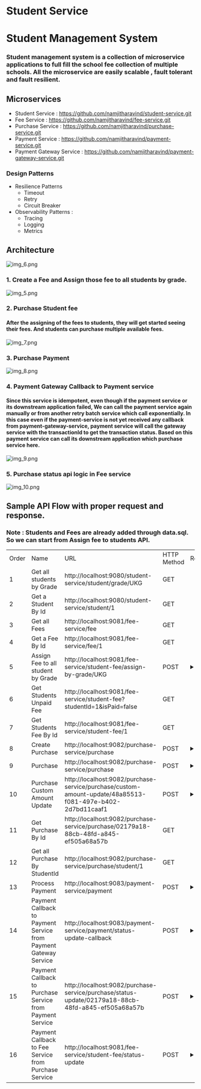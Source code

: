 # Student Service
# Student Management System
### Student management system is a collection of microservice applications to full fill the school fee collection of multiple schools. All the microservice are easily scalable , fault tolerant and fault resilient. 
## Microservices
- Student Service : https://github.com/namjitharavind/student-service.git
- Fee Service : https://github.com/namjitharavind/fee-service.git
- Purchase Service : https://github.com/namjitharavind/purchase-service.git
- Payment Service : https://github.com/namjitharavind/payment-service.git
- Payment Gateway Service : https://github.com/namjitharavind/payment-gateway-service.git

### Design Patterns 
- Resilience Patterns
  - Timeout
  - Retry
  - Circuit Breaker
- Observability Patterns :
  - Tracing
  - Logging
  - Metrics
## Architecture
![img_6.png](img_6.png)




### 1. Create a Fee and Assign those fee to all students by grade.
![img_5.png](img_5.png)



### 2. Purchase Student fee
#### After the assigning of the fees to students, they will get started seeing their fees. And students can purchase multiple available fees.
![img_7.png](img_7.png)

### 3. Purchase Payment
![img_8.png](img_8.png)

### 4. Payment Gateway Callback to Payment service
####   Since this service is idempotent, even though if the payment service or its downstream application failed, We can call the payment service again manually or from another retry batch service which call exponentially. In this case even if the payment-service is not yet received any callback from payment-gateway-service, payment service will call the gateway service with the transactionId to get the transaction status. Based on this payment service can call its downstream application which purchase service here.
![img_9.png](img_9.png)


### 5. Purchase status api logic in Fee service

![img_10.png](img_10.png)


## Sample API Flow with proper request  and response.

### Note : Students and Fees are already added through data.sql. So we can start from Assign fee to students API.

<table>
<tr>
<td> Order </td>
<td> Name </td>
<td> URL </td>
<td> HTTP Method </td>
<td> Request </td>
<td> Status </td>
<td> Response </td>
</tr>
<tr>
<td> 1 </td>
<td> Get all students by Grade </td>
<td> http://localhost:9080/student-service/student/grade/UKG </td>
<td> GET </td>
<td>  </td>
<td> 200 </td>
<td>
<details close>
  <summary>Json</summary>

```json
[
  {
    "id": 1,
    "name": "Mahendra Singh Dhoni",
    "grade": "UKG",
    "mobile": "+971 509834777",
    "school": "Gems Legacy"
  },
  {
    "id": 2,
    "name": "Sourav Ganguly",
    "grade": "UKG",
    "mobile": "+971 509834888",
    "school": "Gems Legacy"
  },
  {
    "id": 3,
    "name": "Sachin Tendulkar",
    "grade": "UKG",
    "mobile": "+971 509834999",
    "school": "Gems Legacy"
  },
  {
    "id": 4,
    "name": "Sanju Samson",
    "grade": "UKG",
    "mobile": "+971 509834111",
    "school": "Gems Legacy"
  }
]
```
</details>
</td>
</tr>
<tr>
<td> 2 </td>
<td> Get a Student By Id </td>
<td> http://localhost:9080/student-service/student/1 </td>
<td> GET </td>
<td>  </td>
<td> 200 </td>
<td>
<details close>
  <summary>Json</summary>

```json
{
  "id": 1,
  "name": "Mahendra Singh Dhoni",
  "grade": "UKG",
  "mobile": "+971 509834777",
  "school": "Gems Legacy"
}
```
</details>
</td>
</tr>
<tr>
<td> 3 </td>
<td> Get all Fees </td>
<td>http://localhost:9081/fee-service/fee</td>
<td> GET </td>
<td>  </td>
<td> 200 </td>
<td>
<details close>
  <summary>Json</summary>

```json
[
  {
    "id": 1,
    "name": "APR 2024 TUTION FEE",
    "type": "TUTION",
    "currency": "AED",
    "amount": 833.0,
    "creationDate": "2024-04-01T00:00:00+04:00",
    "dueDate": "2024-04-20T00:00:00+04:00"
  },
  {
    "id": 2,
    "name": "MAY 2024 TUTION FEE",
    "type": "TUTION",
    "currency": "AED",
    "amount": 809.0,
    "creationDate": "2024-05-01T00:00:00+04:00",
    "dueDate": "2024-05-20T00:00:00+04:00"
  },
  {
    "id": 3,
    "name": "JUN 2024 TUTION FEE",
    "type": "TUTION",
    "currency": "AED",
    "amount": 833.0,
    "creationDate": "2024-06-01T00:00:00+04:00",
    "dueDate": "2024-06-20T00:00:00+04:00"
  },
  {
    "id": 4,
    "name": "AUG 2024 TUTION FEE",
    "type": "TUTION",
    "currency": "AED",
    "amount": 833.0,
    "creationDate": "2024-08-01T00:00:00+04:00",
    "dueDate": "2024-08-20T00:00:00+04:00"
  },
  {
    "id": 5,
    "name": "SEP 2024 TUTION FEE",
    "type": "TUTION",
    "currency": "AED",
    "amount": 833.0,
    "creationDate": "2024-09-01T00:00:00+04:00",
    "dueDate": "2024-09-20T00:00:00+04:00"
  },
  {
    "id": 6,
    "name": "OCT 2024 TUTION FEE",
    "type": "TUTION",
    "currency": "AED",
    "amount": 833.0,
    "creationDate": "2024-10-01T00:00:00+04:00",
    "dueDate": "2024-10-20T00:00:00+04:00"
  },
  {
    "id": 7,
    "name": "NOV 2024 TUTION FEE",
    "type": "TUTION",
    "currency": "AED",
    "amount": 833.0,
    "creationDate": "2024-11-01T00:00:00+04:00",
    "dueDate": "2024-11-20T00:00:00+04:00"
  },
  {
    "id": 8,
    "name": "DEC 2024 TUTION FEE",
    "type": "TUTION",
    "currency": "AED",
    "amount": 833.0,
    "creationDate": "2024-12-01T00:00:00+04:00",
    "dueDate": "2024-12-20T00:00:00+04:00"
  },
  {
    "id": 9,
    "name": "JAN 2024 TUTION FEE",
    "type": "TUTION",
    "currency": "AED",
    "amount": 833.0,
    "creationDate": "2024-01-01T00:00:00+04:00",
    "dueDate": "2024-01-20T00:00:00+04:00"
  },
  {
    "id": 10,
    "name": "FEB 2024 TUTION FEE",
    "type": "TUTION",
    "currency": "AED",
    "amount": 833.0,
    "creationDate": "2024-02-01T00:00:00+04:00",
    "dueDate": "2024-02-20T00:00:00+04:00"
  },
  {
    "id": 11,
    "name": "MAR 2024 TUTION FEE",
    "type": "TUTION",
    "currency": "AED",
    "amount": 833.0,
    "creationDate": "2024-03-01T00:00:00+04:00",
    "dueDate": "2024-03-20T00:00:00+04:00"
  }
]
```
</details>
</td>
</tr>
<tr>
<td> 4 </td>
<td> Get a Fee By Id </td>
<td>http://localhost:9081/fee-service/fee/1</td>
<td> GET </td>
<td>  </td>
<td> 200 </td>
<td>
<details close>
  <summary>Json</summary>

```json
{
  "id": 1,
  "name": "APR 2024 TUTION FEE",
  "type": "TUTION",
  "currency": "AED",
  "amount": 833.0,
  "creationDate": "2024-04-01T00:00:00+04:00",
  "dueDate": "2024-04-20T00:00:00+04:00"
}
```
</details>
</td>
</tr>
<tr>
<td> 5 </td>
<td> Assign Fee to all student by Grade </td>
<td>http://localhost:9081/fee-service/student-fee/assign-by-grade/UKG</td>
<td> POST </td>
<td>
<details close>
  <summary>Json</summary>

```json
{
    "feeId": 2
}
```
</details>
</td>
<td> 200 </td>
<td>
<details close>
  <summary>Json</summary>

```json
[
  {
    "id": 5,
    "studentId": 1,
    "feeId": 2,
    "status": "PENDING",
    "amount": null,
    "paidAmount": null,
    "paidDate": null,
    "creationDate": "2024-05-06T15:45:39.16534+04:00",
    "name": null,
    "type": null,
    "currency": null,
    "dueDate": null
  },
  {
    "id": 6,
    "studentId": 2,
    "feeId": 2,
    "status": "PENDING",
    "amount": null,
    "paidAmount": null,
    "paidDate": null,
    "creationDate": "2024-05-06T15:45:39.16618+04:00",
    "name": null,
    "type": null,
    "currency": null,
    "dueDate": null
  },
  {
    "id": 7,
    "studentId": 3,
    "feeId": 2,
    "status": "PENDING",
    "amount": null,
    "paidAmount": null,
    "paidDate": null,
    "creationDate": "2024-05-06T15:45:39.166909+04:00",
    "name": null,
    "type": null,
    "currency": null,
    "dueDate": null
  },
  {
    "id": 8,
    "studentId": 4,
    "feeId": 2,
    "status": "PENDING",
    "amount": null,
    "paidAmount": null,
    "paidDate": null,
    "creationDate": "2024-05-06T15:45:39.167525+04:00",
    "name": null,
    "type": null,
    "currency": null,
    "dueDate": null
  }
]
```

</details>
</td>
</tr>
<tr>
<td> 6 </td>
<td> Get Students Unpaid Fee </td>
<td>http://localhost:9081/fee-service/student-fee?studentId=1&isPaid=false</td>
<td> GET </td>
<td>  </td>
<td> 200 </td>
<td>
<details close>
  <summary>Json</summary>

```json
[
  {
    "id": 1,
    "studentId": 1,
    "feeId": 2,
    "status": "PENDING",
    "amount": 809.0,
    "paidAmount": null,
    "paidDate": null,
    "creationDate": "2024-05-07T16:26:57.560439+04:00",
    "name": "MAY 2024 TUTION FEE",
    "type": "TUTION",
    "currency": "AED",
    "dueDate": "2024-05-20T00:00:00+04:00"
  },
  {
    "id": 5,
    "studentId": 1,
    "feeId": 1,
    "status": "PENDING",
    "amount": 833.0,
    "paidAmount": null,
    "paidDate": null,
    "creationDate": "2024-05-07T16:27:04.531788+04:00",
    "name": "APR 2024 TUTION FEE",
    "type": "TUTION",
    "currency": "AED",
    "dueDate": "2024-04-20T00:00:00+04:00"
  }
]
```

</details>
</td>
</tr>
<tr>
<td> 7 </td>
<td> Get Students Fee By Id </td>
<td>http://localhost:9081/fee-service/student-fee/1</td>
<td> GET </td>
<td>  </td>
<td> 200 </td>
<td>
<details close>
  <summary>Json</summary>

```json
{
  "id": 1,
  "studentId": 1,
  "feeId": 1,
  "status": "PENDING",
  "amount": 833.0,
  "paidAmount": null,
  "paidDate": null,
  "creationDate": "2024-05-06T15:45:35.031547+04:00",
  "name": "APR 2024 TUTION FEE",
  "type": "TUTION",
  "currency": "AED",
  "dueDate": "2024-04-20T00:00:00+04:00"
}
```

</details>
</td>
</tr>

<tr>
<td> 8 </td>
<td> Create Purchase </td>
<td>http://localhost:9082/purchase-service/purchase</td>
<td> POST </td>
<td> 
<details close>
  <summary>Json</summary>

```json
{
  "id": "48a85513-f081-497e-b402-2d7bd11caaf1",
  "studentId": 1,
  "studentName": "Mahendra Singh Dhoni",
  "schoolName": "Gems Legacy",
  "totalAmount": 1642.0,
  "customAmount": 1642.0,
  "currency": "AED",
  "creationDate": "2024-05-06T15:46:04.299712+04:00",
  "paidDate": null,
  "status": "CREATED",
  "purchaseFees": [
    {
      "id": 1,
      "feeId": 1,
      "feeName": "APR 2024 TUTION FEE",
      "feeAmount": 833.0,
      "feeCurrency": "AED"
    },
    {
      "id": 2,
      "feeId": 5,
      "feeName": "MAY 2024 TUTION FEE",
      "feeAmount": 809.0,
      "feeCurrency": "AED"
    }
  ]
}
```

</details>
</td>
<td> 200 </td>
<td>
<details close>
  <summary>Json</summary>

```json
{
  "id": 1,
  "studentId": 1,
  "feeId": 1,
  "status": "PENDING",
  "amount": 833.0,
  "paidAmount": null,
  "paidDate": null,
  "creationDate": "2024-05-06T15:45:35.031547+04:00",
  "name": "APR 2024 TUTION FEE",
  "type": "TUTION",
  "currency": "AED",
  "dueDate": "2024-04-20T00:00:00+04:00"
}
```

</details>
</td>
</tr>

<tr>
<td> 9 </td>
<td> Purchase </td>
<td>http://localhost:9082/purchase-service/purchase</td>
<td> POST </td>
<td> 
<details close>
  <summary>Json</summary>

```json
{
  "id": "48a85513-f081-497e-b402-2d7bd11caaf1",
  "studentId": 1,
  "studentName": "Mahendra Singh Dhoni",
  "schoolName": "Gems Legacy",
  "totalAmount": 1642.0,
  "customAmount": 1642.0,
  "currency": "AED",
  "creationDate": "2024-05-06T15:46:04.299712+04:00",
  "paidDate": null,
  "status": "CREATED",
  "purchaseFees": [
    {
      "id": 1,
      "feeId": 1,
      "feeName": "APR 2024 TUTION FEE",
      "feeAmount": 833.0,
      "feeCurrency": "AED"
    },
    {
      "id": 2,
      "feeId": 5,
      "feeName": "MAY 2024 TUTION FEE",
      "feeAmount": 809.0,
      "feeCurrency": "AED"
    }
  ]
}
```

</details>
</td>
<td> 200 </td>
<td>
<details close>
  <summary>Json</summary>

```json
{
  "id": "02179a18-88cb-48fd-a845-ef505a68a57b",
  "studentId": 1,
  "studentName": "Mahendra Singh Dhoni",
  "schoolName": "Gems Legacy",
  "totalAmount": 1642.0,
  "customAmount": 1642.0,
  "currency": "AED",
  "creationDate": "2024-05-07T16:45:47.962866+04:00",
  "paidDate": null,
  "status": "CREATED",
  "purchaseFees": [
    {
      "id": 1,
      "feeId": 1,
      "feeName": "MAY 2024 TUTION FEE",
      "feeAmount": 809.0,
      "feeCurrency": "AED"
    },
    {
      "id": 2,
      "feeId": 5,
      "feeName": "APR 2024 TUTION FEE",
      "feeAmount": 833.0,
      "feeCurrency": "AED"
    }
  ]
}
```

</details>
</td>
</tr>

<tr>
<td> 10 </td>
<td> Purchase Custom Amount Update </td>
<td>http://localhost:9082/purchase-service/purchase/custom-amount-update/48a85513-f081-497e-b402-2d7bd11caaf1</td>
<td> POST </td>
<td> 
<details close>
  <summary>Json</summary>

```json
{
  "customAmount": 1000
}
```

</details>
</td>
<td> 200 </td>
<td>
<details close>
  <summary>Json</summary>

```json
{
  "id": "02179a18-88cb-48fd-a845-ef505a68a57b",
  "studentId": 1,
  "studentName": "Mahendra Singh Dhoni",
  "schoolName": "Gems Legacy",
  "totalAmount": 1642.0,
  "customAmount": 1000.0,
  "currency": "AED",
  "creationDate": "2024-05-07T16:45:47.962866+04:00",
  "paidDate": null,
  "status": "CREATED",
  "purchaseFees": [
    {
      "id": 1,
      "feeId": 1,
      "feeName": "MAY 2024 TUTION FEE",
      "feeAmount": 809.0,
      "feeCurrency": "AED"
    },
    {
      "id": 2,
      "feeId": 5,
      "feeName": "APR 2024 TUTION FEE",
      "feeAmount": 833.0,
      "feeCurrency": "AED"
    }
  ]
}
```

</details>
</td>
</tr>

<tr>
<td> 11 </td>
<td> Get Purchase By Id </td>
<td>http://localhost:9082/purchase-service/purchase/02179a18-88cb-48fd-a845-ef505a68a57b</td>
<td> GET </td>
<td> 

</td>
<td> 200 </td>
<td>
<details close>
  <summary>Json</summary>

```json
{
  "id": "02179a18-88cb-48fd-a845-ef505a68a57b",
  "studentId": 1,
  "studentName": "Mahendra Singh Dhoni",
  "schoolName": "Gems Legacy",
  "totalAmount": 1642.0,
  "customAmount": 1000.0,
  "currency": "AED",
  "creationDate": "2024-05-07T16:45:47.962866+04:00",
  "paidDate": null,
  "status": "CREATED",
  "purchaseFees": [
    {
      "id": 1,
      "feeId": 1,
      "feeName": "MAY 2024 TUTION FEE",
      "feeAmount": 809.0,
      "feeCurrency": "AED"
    },
    {
      "id": 2,
      "feeId": 5,
      "feeName": "APR 2024 TUTION FEE",
      "feeAmount": 833.0,
      "feeCurrency": "AED"
    }
  ]
}
```

</details>
</td>
</tr>

<tr>
<td> 12 </td>
<td> Get all Purchase By StudentId </td>
<td>http://localhost:9082/purchase-service/purchase/student/1</td>
<td> GET </td>
<td> 

</td>
<td> 200 </td>
<td>
<details close>
  <summary>Json</summary>

```json
[
  {
    "id": "02179a18-88cb-48fd-a845-ef505a68a57b",
    "studentId": 1,
    "studentName": "Mahendra Singh Dhoni",
    "schoolName": "Gems Legacy",
    "totalAmount": 1642.0,
    "customAmount": 1000.0,
    "currency": "AED",
    "creationDate": "2024-05-07T16:45:47.962866+04:00",
    "paidDate": null,
    "status": "CREATED",
    "purchaseFees": [
      {
        "id": 1,
        "feeId": 1,
        "feeName": "MAY 2024 TUTION FEE",
        "feeAmount": 809.0,
        "feeCurrency": "AED"
      },
      {
        "id": 2,
        "feeId": 5,
        "feeName": "APR 2024 TUTION FEE",
        "feeAmount": 833.0,
        "feeCurrency": "AED"
      }
    ]
  }
]
```

</details>
</td>
</tr>
<tr>
<td> 13 </td>
<td> Process Payment </td>
<td>http://localhost:9083/payment-service/payment</td>
<td> POST </td>
<td> 
<details close>
  <summary>Json</summary>

```json
{
  "studentId": 1,
  "purchaseId": "02179a18-88cb-48fd-a845-ef505a68a57b",
  "paymentMethod": "CREDIT_DEBIT_CARD",
  "creditCard":{
    "number":"4177771158070077",
    "expiry":"02/27",
    "cvv":"123",
    "holderName":"Namjith Aravind",
    "type":"VISA"
  }
}
```

</details>
</td>
<td> 200 </td>
<td>
<details close>
  <summary>Json</summary>

```json
{
  "id": "d38e4fcc-c911-4a6e-bcec-37d0b620d92d",
  "studentId": "1",
  "purchaseId": "02179a18-88cb-48fd-a845-ef505a68a57b",
  "transactionReference": "1dae7e34-8f0d-4a3c-93f7-483a199d5e8c",
  "status": "NOT_YET_STARTED",
  "amount": 1000.0,
  "currency": "AED",
  "paymentMethod": "CREDIT_DEBIT_CARD",
  "transactionDate": "2024-05-07T17:02:47.226433+04:00",
  "creditCard": {
    "number": "4177771158070077",
    "expiry": "02/27",
    "cvv": "123",
    "holderName": "Namjith Aravind",
    "type": "VISA"
  }
}
```

</details>
</td>
</tr>
<tr>
<td> 14 </td>
<td> Payment Callback to Payment Service from Payment Gateway Service </td>
<td>http://localhost:9083/payment-service/payment/status-update-callback</td>
<td> POST </td>
<td> 
<details close>
  <summary>Json</summary>

```json
{
  "transactionId": "b69589e1-dde5-4b4e-8fd3-d5679d52b9d8",
  "transactionReferenceId": "b69589e1-dde5-4b4e-8fd3-d5679d52b9d8",
  "transactionStatus": "CAPTURED"
}
```

</details>
</td>
<td> 200 </td>
<td>
<details close>
  <summary>Json</summary>
SUCCESS
</details>
</td>
</tr>
<tr>
<td> 15 </td>
<td> Payment Callback to Purchase Service from Payment Service </td>
<td>http://localhost:9082/purchase-service/purchase/status-update/02179a18-88cb-48fd-a845-ef505a68a57b</td>
<td> POST </td>
<td> 
<details close>
  <summary>Json</summary>

```json
{
  "status": "PAID"
}
```

</details>
</td>
<td> 200 </td>
<td>
<details close>
  <summary>Json</summary>


```json
{
  "id": "02179a18-88cb-48fd-a845-ef505a68a57b",
  "studentId": 1,
  "studentName": "Mahendra Singh Dhoni",
  "schoolName": "Gems Legacy",
  "totalAmount": 1642.0,
  "customAmount": 1000.0,
  "currency": "AED",
  "creationDate": "2024-05-07T16:45:47.962866+04:00",
  "paidDate": "2024-05-07T16:45:47.962866+04:00",
  "status": "PAID",
  "purchaseFees": [
    {
      "id": 1,
      "feeId": 1,
      "feeName": "MAY 2024 TUTION FEE",
      "feeAmount": 809.0,
      "feeCurrency": "AED"
    },
    {
      "id": 2,
      "feeId": 5,
      "feeName": "APR 2024 TUTION FEE",
      "feeAmount": 833.0,
      "feeCurrency": "AED"
    }
  ]
}
```
</details>
</td>
</tr>
<tr>
<td> 16 </td>
<td> Payment Callback to Fee Service from Purchase Service </td>
<td>http://localhost:9081/fee-service/student-fee/status-update</td>
<td> POST </td>
<td> 
<details close>
  <summary>Json</summary>

```json
{
  "studentId": 1,
  "totalAmount": 1642.0,
  "paidAmount": 1000.00,
  "studentFees": [
    {
      "studentFeeId": 1
    },
    {
      "studentFeeId": 5
    }
  ]
}
```

</details>
</td>
<td> 200 </td>
<td>
<details close>
  <summary>Json</summary>


```json
[
  {
    "id": 1,
    "studentId": 1,
    "feeId": 2,
    "status": "FULLY_PAID",
    "amount": 809.0,
    "paidAmount": 809.0,
    "paidDate": "2024-05-07T17:02:57.717593+04:00",
    "creationDate": "2024-05-07T16:26:57.560439+04:00",
    "name": "MAY 2024 TUTION FEE",
    "type": "TUTION",
    "currency": "AED",
    "dueDate": "2024-05-20T00:00:00+04:00"
  },
  {
    "id": 5,
    "studentId": 1,
    "feeId": 1,
    "status": "PARTIALLY_PAID",
    "amount": 833.0,
    "paidAmount": 191.0,
    "paidDate": "2024-05-07T17:02:57.735432+04:00",
    "creationDate": "2024-05-07T16:27:04.531788+04:00",
    "name": "APR 2024 TUTION FEE",
    "type": "TUTION",
    "currency": "AED",
    "dueDate": "2024-04-20T00:00:00+04:00"
  }
]
```
</details>
</td>
</tr>
</table>



